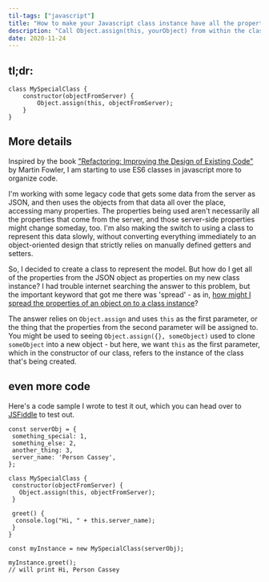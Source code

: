 ```yaml
---
til-tags: ["javascript"]
title: "How to make your Javascript class instance have all the properties of some other object"
description: "Call Object.assign(this, yourObject) from within the class"
date: 2020-11-24
---
```


## tl;dr: 
```
class MySpecialClass {
    constructor(objectFromServer) {
        Object.assign(this, objectFromServer);
    }
}
 ```

## More details 
Inspired by the book ["Refactoring: Improving the Design of Existing Code"](https://martinfowler.com/books/refactoring.html) by Martin Fowler, I am starting to use ES6 classes in javascript more to organize code. 

I'm working with some legacy code that gets some data from the server as JSON, and then uses the objects from that data all over the place, accessing many properties. The properties being used aren't necessarily all the properties that come from the server, and those server-side properties might change someday, too. I'm also making the switch to using a class to represent this data slowly, without converting everything immediately to an object-oriented design that strictly relies on manually defined getters and setters. 

So, I decided to create a class to represent the model. But how do I get all of the properties from the JSON object as properties on my new class instance? I had trouble internet searching the answer to this problem, but the important keyword that got me there was 'spread' - as in, [how might I spread the properties of an object on to a class instance](https://stackoverflow.com/questions/46273256/how-to-spread-an-object-into-a-classes-properties-in-javascript/46273310#46273310)?

The answer relies on `Object.assign` and uses `this` as the first parameter, or the thing that the properties from the second parameter will be assigned to. You might be used to seeing `Object.assign({}, someObject)` used to clone `someObject` into a new object - but here, we want `this` as the first parameter, which in the constructor of our class, refers to the instance of the class that's being created. 


## even more code
Here's a code sample I wrote to test it out, which you can head over to [JSFiddle](https://jsfiddle.net/k9bypq85/1/) to test out.

```
const serverObj = {
 something_special: 1,
 something_else: 2,
 another_thing: 3,
 server_name: 'Person Cassey',
};

class MySpecialClass {
 constructor(objectFromServer) {
   Object.assign(this, objectFromServer);
 }
 
 greet() {
  console.log("Hi, " + this.server_name);
 }
}

const myInstance = new MySpecialClass(serverObj);

myInstance.greet();
// will print Hi, Person Cassey
```
